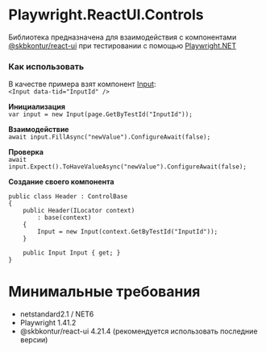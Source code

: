 # Playwright.ReactUI.Controls

Библиотека предназначена для взаимодействия с компонентами [@skbkontur/react-ui](https://github.com/skbkontur/retail-ui) при тестировании с помощью [Playwright.NET](https://github.com/microsoft/playwright-dotnet)

### Как использовать  

В качестве примера взят компонент [Input](https://tech.skbkontur.ru/react-ui/#/Components/Input):  
`<Input data-tid="InputId" />`

**Инициализация**  
`var input = new Input(page.GetByTestId("InputId"));`  

**Взаимодействие**  
`await input.FillAsync("newValue").ConfigureAwait(false);`  

**Проверка**  
`await input.Expect().ToHaveValueAsync("newValue").ConfigureAwait(false);`  

**Создание своего компонента**  
```
public class Header : ControlBase
{
    public Header(ILocator context)
        : base(context)
    {
        Input = new Input(context.GetByTestId("InputId"));
    }
    
    public Input Input { get; }
}
```  

# Минимальные требования

+ netstandard2.1 / NET6
+ Playwright 1.41.2
+ @skbkontur/react-ui 4.21.4 (рекомендуется использовать последние версии)